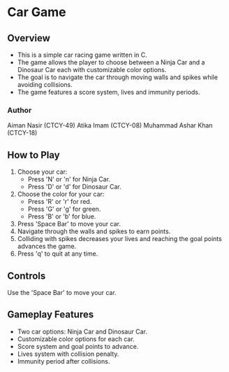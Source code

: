 # Car Game

## Overview
* This is a simple car racing game written in C. 
* The game allows the player to choose between a Ninja Car and a Dinosaur Car each with customizable color options.
* The goal is to navigate the car through moving walls and spikes while avoiding collisions.
* The game features a score system, lives and immunity periods.

### Author
Aiman Nasir (CTCY-49)
Atika Imam (CTCY-08)
Muhammad Ashar Khan (CTCY-18)


## How to Play
1. Choose your car:
    - Press 'N' or 'n' for Ninja Car.
    - Press 'D' or 'd' for Dinosaur Car.
2. Choose the color for your car:
    - Press 'R' or 'r' for red.
    - Press 'G' or 'g' for green.
    - Press 'B' or 'b' for blue.
3. Press 'Space Bar' to move your car.
4. Navigate through the walls and spikes to earn points.
5. Colliding with spikes decreases your lives and reaching the goal points advances the game.
6. Press 'q' to quit at any time.

## Controls
Use the 'Space Bar' to move your car.

## Gameplay Features
* Two car options: Ninja Car and Dinosaur Car.
* Customizable color options for each car.
* Score system and goal points to advance.
* Lives system with collision penalty.
* Immunity period after collisions.
